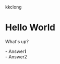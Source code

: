 <!--My first project.-->
<html>
<html lang="en">
  <head>kkclong</head>
  <body>
    <h1>Hello World</h1>
  <p>What's up?</p>
    <p>
      - Answer1</br>
      - Answer2</br>
      </p>
      </body>
  </html>
